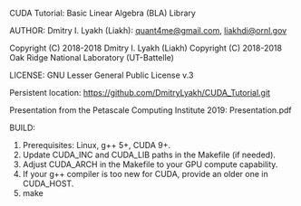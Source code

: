 CUDA Tutorial: Basic Linear Algebra (BLA) Library

AUTHOR: Dmitry I. Lyakh (Liakh): quant4me@gmail.com, liakhdi@ornl.gov

Copyright (C) 2018-2018 Dmitry I. Lyakh (Liakh)
Copyright (C) 2018-2018 Oak Ridge National Laboratory (UT-Battelle)

LICENSE: GNU Lesser General Public License v.3

Persistent location:
https://github.com/DmitryLyakh/CUDA_Tutorial.git

Presentation from the Petascale Computing Institute 2019:
Presentation.pdf

BUILD:
1. Prerequisites: Linux, g++ 5+, CUDA 9+.
2. Update CUDA_INC and CUDA_LIB paths in the Makefile (if needed).
3. Adjust CUDA_ARCH in the Makefile to your GPU compute capability.
4. If your g++ compiler is too new for CUDA, provide an older one in CUDA_HOST.
5. make
